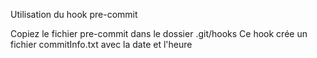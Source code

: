 Utilisation du hook pre-commit

Copiez le fichier pre-commit dans le dossier .git/hooks
Ce hook crée un fichier commitInfo.txt avec la date et l'heure